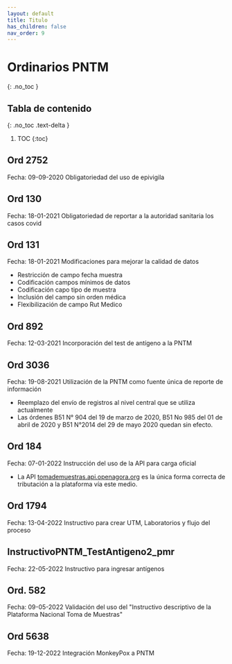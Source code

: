 ```yaml
---
layout: default
title: Titulo
has_children: false
nav_order: 9
---
```


# Ordinarios PNTM
{: .no_toc }

## Tabla de contenido
{: .no_toc .text-delta }
1. TOC
{:toc}

## Ord 2752 
Fecha: 09-09-2020
Obligatoriedad del uso de epivigila

## Ord 130 
Fecha: 18-01-2021
Obligatoriedad de reportar a la autoridad sanitaria los casos covid

## Ord 131 
Fecha: 18-01-2021
Modificaciones para mejorar la calidad de datos
- Restricción de campo fecha muestra
- Codificación campos mínimos de datos
- Codificación capo tipo de muestra
- Inclusión del campo sin orden médica
- Flexibilización de campo Rut Medico

## Ord 892 
Fecha: 12-03-2021
Incorporación del test de antígeno a la PNTM

## Ord 3036 
Fecha: 19-08-2021
Utilización de la PNTM como fuente única de reporte de información
- Reemplazo del envío de registros al nivel central que se utiliza actualmente
- Las órdenes B51 N° 904 del 19 de marzo de 2020, B51 No 985 del 01 de abril de 2020 y B51 N°2014 del 29 de mayo 2020 quedan sin efecto.

## Ord 184 
Fecha: 07-01-2022
Instrucción del uso de la API para carga oficial
- La API [tomademuestras.api.openagora.org](http://tomademuestras.api.openagora.org) es la única forma correcta de tributación a la plataforma vía este medio.

## Ord 1794 
Fecha: 13-04-2022
Instructivo para crear UTM, Laboratorios y flujo del proceso

## InstructivoPNTM_TestAntigeno2_pmr 
Fecha: 22-05-2022
Instructivo para ingresar antígenos

## Ord. 582 
Fecha: 09-05-2022
Validación del uso del "Instructivo descriptivo de la Plataforma Nacional Toma de Muestras"

## Ord 5638 
Fecha: 19-12-2022
Integración MonkeyPox a PNTM
